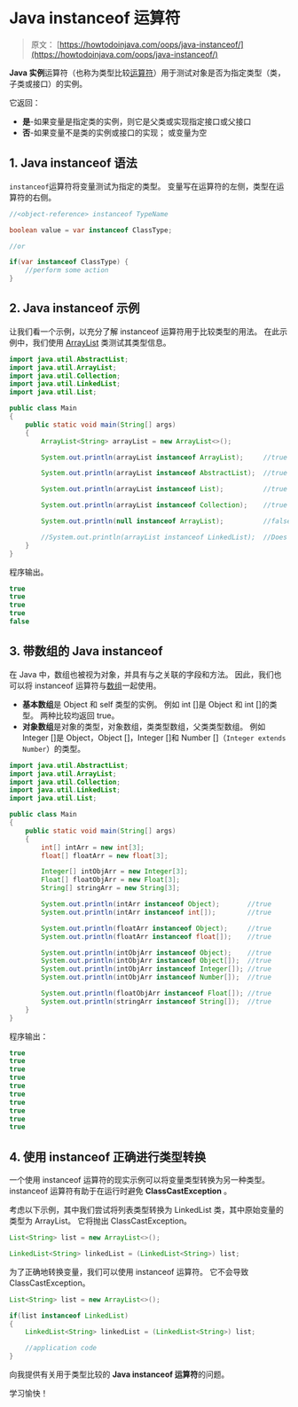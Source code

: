 # Java instanceof 运算符

> 原文： [https://howtodoinjava.com/oops/java-instanceof/](https://howtodoinjava.com/oops/java-instanceof/)

**Java 实例**运算符（也称为类型比较[运算符](https://howtodoinjava.com/java/basics/operators-in-java/)）用于测试对象是否为指定类型（类，子类或接口）的实例。

它返回：

*   **是**-如果变量是指定类的实例，则它是父类或实现指定接口或父接口
*   **否**-如果变量不是类的实例或接口的实现； 或变量为空

## 1\. Java instanceof 语法

`instanceof`运算符将变量测试为指定的类型。 变量写在运算符的左侧，类型在运算符的右侧。

```java
//<object-reference> instanceof TypeName

boolean value = var instanceof ClassType;

//or

if(var instanceof ClassType) {
	//perform some action
}

```

## 2\. Java instanceof 示例

让我们看一个示例，以充分了解 instanceof 运算符用于比较类型的用法。 在此示例中，我们使用 [ArrayList](https://howtodoinjava.com/java-arraylist/) 类测试其类型信息。

```java
import java.util.AbstractList;
import java.util.ArrayList;
import java.util.Collection;
import java.util.LinkedList;
import java.util.List;

public class Main 
{
	public static void main(String[] args) 
	{
		ArrayList<String> arrayList = new ArrayList<>();

		System.out.println(arrayList instanceof ArrayList);		//true

		System.out.println(arrayList instanceof AbstractList);	//true

		System.out.println(arrayList instanceof List);			//true

		System.out.println(arrayList instanceof Collection);	//true

		System.out.println(null instanceof ArrayList);			//false

		//System.out.println(arrayList instanceof LinkedList);	//Does not compile
	}
}

```

程序输出。

```java
true
true
true
true
false

```

## 3\. 带数组的 Java instanceof

在 Java 中，数组也被视为对象，并具有与之关联的字段和方法。 因此，我们也可以将 instanceof 运算符与[数组](https://howtodoinjava.com/java-array/)一起使用。

*   **基本数组**是 Object 和 self 类型的实例。 例如 int []是 Object 和 int []的类型。 两种比较均返回 true。
*   **对象数组**是对象的类型，对象数组，类类型数组，父类类型数组。 例如 Integer []是 Object，Object []，Integer []和 Number []（`Integer extends Number`）的类型。

```java
import java.util.AbstractList;
import java.util.ArrayList;
import java.util.Collection;
import java.util.LinkedList;
import java.util.List;

public class Main 
{
	public static void main(String[] args) 
	{
		int[] intArr = new int[3];
		float[] floatArr = new float[3];

		Integer[] intObjArr = new Integer[3];
		Float[] floatObjArr = new Float[3];
		String[] stringArr = new String[3];

		System.out.println(intArr instanceof Object);		//true
		System.out.println(intArr instanceof int[]);		//true

		System.out.println(floatArr instanceof Object);		//true
		System.out.println(floatArr instanceof float[]);	//true

		System.out.println(intObjArr instanceof Object);	//true
		System.out.println(intObjArr instanceof Object[]);	//true
		System.out.println(intObjArr instanceof Integer[]);	//true
		System.out.println(intObjArr instanceof Number[]);	//true

		System.out.println(floatObjArr instanceof Float[]);	//true
		System.out.println(stringArr instanceof String[]);	//true
	}
}

```

程序输出：

```java
true
true
true
true
true
true
true
true
true
true

```

## 4\. 使用 instanceof 正确进行类型转换

一个使用 instanceof 运算符的现实示例可以将变量类型转换为另一种类型。 instanceof 运算符有助于在运行时避免 **ClassCastException** 。

考虑以下示例，其中我们尝试将列表类型转换为 LinkedList 类，其中原始变量的类型为 ArrayList。 它将抛出 ClassCastException。

```java
List<String> list = new ArrayList<>();

LinkedList<String> linkedList = (LinkedList<String>) list;

```

为了正确地转换变量，我们可以使用 instanceof 运算符。 它不会导致 ClassCastException。

```java
List<String> list = new ArrayList<>();

if(list instanceof LinkedList) 
{
	LinkedList<String> linkedList = (LinkedList<String>) list;

	//application code
}

```

向我提供有关用于类型比较的 **Java instanceof 运算符**的问题。

学习愉快！